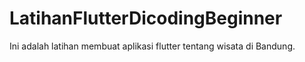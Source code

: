 # LatihanFlutterDicodingBeginner
Ini adalah latihan membuat aplikasi flutter tentang wisata di Bandung.
